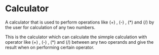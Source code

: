 # Calculator             
A calculator that is used to perform operations like (+) , (-) , (*) and (/) by the user for calculation of any two numbers.
    
This is the calculator which can calculate the simnple calculation with operator like (+) , (-) , (*) and (/) between any
two operands and give the result when on performing certain operator.
